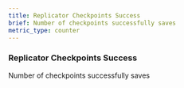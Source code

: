 ```yaml
---
title: Replicator Checkpoints Success
brief: Number of checkpoints successfully saves
metric_type: counter
---
```

### Replicator Checkpoints Success

Number of checkpoints successfully saves